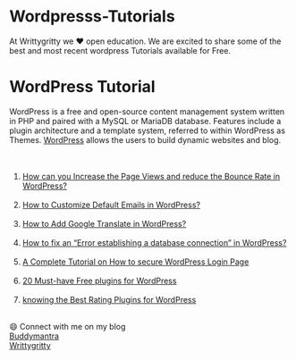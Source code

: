 # Wordpresss-Tutorials 
At  Writtygritty we ❤️ open education. We are excited to share some of the best and most recent wordpress Tutorials  available for Free.<br>

<h1>WordPress Tutorial</h1>
  
  
WordPress is a free and open-source content management system written in PHP and paired with a MySQL or MariaDB database. Features include a plugin architecture and a template system, referred to within WordPress as Themes. [WordPress](https://wordpress.org/) allows the users to build dynamic websites and blog.<br><br><br>

1. [How can you Increase the Page Views and reduce the Bounce Rate in WordPress?](https://scholarbasta.com/increase-the-page-views/)<br><br>
2. [How to Customize Default Emails in WordPress?](https://scholarbasta.com/how-to-customize-default-emails-in-wordpress/)<br><br>
3. [How to Add Google Translate in WordPress?](https://scholarbasta.com/how-to-add-google-translate-in-wordpress/)<br><br>
4. [How to fix an “Error establishing a database connection” in WordPress?](https://scholarbasta.com/how-to-fix-an-error-establishing-a-database-connection-in-wordpress/)<br><br>
5. [A Complete Tutorial on How to secure WordPress Login Page](https://scholarbasta.com/tutorial-on-how-to-secure-wordpress-login-page/)<br><br>
6. [20 Must-have Free plugins for WordPress](https://scholarbasta.com/free-plugins-for-wordpress/)<br><br>
7. [knowing the Best Rating Plugins for WordPress](https://buddymantra.com/best-rating-plugins-for-wordpress/)<br><br>

😄 Connect with me on my blog<br>
   [Buddymantra](https://buddymantra.com/about)<br>
   [Writtygritty](https://writtygritty.com)
